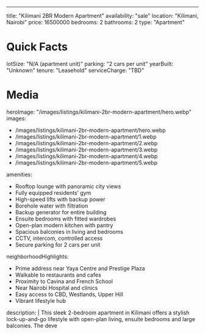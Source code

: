 ---
title: "Kilimani 2BR Modern Apartment"
availability: "sale"
location: "Kilimani, Nairobi"
price: 16500000
bedrooms: 2
bathrooms: 2
type: "Apartment"

# Quick Facts
lotSize: "N/A (apartment unit)"
parking: "2 cars per unit"
yearBuilt: "Unknown"
tenure: "Leasehold"
serviceCharge: "TBD"

# Media
heroImage: "/images/listings/kilimani-2br-modern-apartment/hero.webp"
images:
  - /images/listings/kilimani-2br-modern-apartment/hero.webp
  - /images/listings/kilimani-2br-modern-apartment/1.webp
  - /images/listings/kilimani-2br-modern-apartment/2.webp
  - /images/listings/kilimani-2br-modern-apartment/3.webp
  - /images/listings/kilimani-2br-modern-apartment/4.webp
  - /images/listings/kilimani-2br-modern-apartment/5.webp

amenities:
  - Rooftop lounge with panoramic city views
  - Fully equipped residents’ gym
  - High-speed lifts with backup power
  - Borehole water with filtration
  - Backup generator for entire building
  - Ensuite bedrooms with fitted wardrobes
  - Open-plan modern kitchen with pantry
  - Spacious balconies in living and bedrooms
  - CCTV, intercom, controlled access
  - Secure parking for 2 cars per unit

neighborhoodHighlights:
  - Prime address near Yaya Centre and Prestige Plaza
  - Walkable to restaurants and cafes
  - Proximity to Cavina and French School
  - Near Nairobi Hospital and clinics
  - Easy access to CBD, Westlands, Upper Hill
  - Vibrant lifestyle hub

description: |
  This sleek 2-bedroom apartment in Kilimani offers a stylish lock-up-and-go 
  lifestyle with open-plan living, ensuite bedrooms and large balconies. The 
  deve
